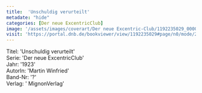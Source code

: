 ```yaml
---
title:  'Unschuldig verurteilt'
metadate: "hide"
categories: [Der neue ExcentricClub]
image: '/assets/images/coverart/Der neue Excentric-Club/1192235029_00000010.jpg'
visit: 'https://portal.dnb.de/bookviewer/view/1192235029#page/n0/mode/2up'
---
```

Titel: 'Unschuldig verurteilt' <br>
Serie: 'Der neue ExcentricClub' <br>
Jahr: '1923' <br>
AutorIn: 'Martin Winfried' <br>
Band-Nr: '?' <br>
Verlag: ' MignonVerlag'